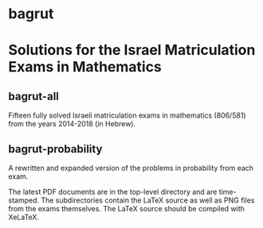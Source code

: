 ﻿# bagrut

Solutions for the Israel Matriculation Exams in Mathematics
====================================================================

bagrut-all
----------
Fifteen fully solved Israeli matriculation exams in mathematics (806/581) from the years 2014-2018 (in Hebrew).

bagrut-probability
------------------
A rewritten and expanded version of the problems in probability from each exam.

The latest PDF documents are in the top-level directory and are time-stamped. The subdirectories contain the LaTeX source as well as PNG files from the exams themselves. The LaTeX source should be compiled with XeLaTeX.

